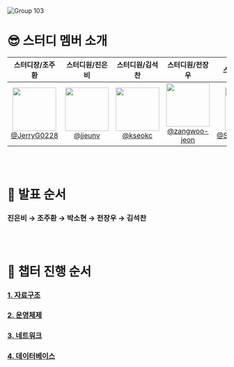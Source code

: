 ![Group 103](https://github.com/user-attachments/assets/8893dbeb-2cb1-49e4-8ba2-33fccf86754d)
# 😎 **스터디** 멤버 소개

|                                                            **스터디장/조주환**                                                            |                                                            **스터디원/진은비**                                                             |                                                            **스터디원/김석찬**                                                             |                                                              **스터디원/전장우**                                                               |                                                             **스터디원/박소현**                                                             |
| :-----------------------------------------------------------------------------------------------------------------------------------: | :------------------------------------------------------------------------------------------------------------------------------------: | :------------------------------------------------------------------------------------------------------------------------------------: | :--------------------------------------------------------------------------------------------------------------------------------------: | :-----------------------------------------------------------------------------------------------------------------------------------: |
| [<img src="https://avatars.githubusercontent.com/u/75930663?v=4" height=100 width=100> <br/> @JerryG0228](https://github.com/JerryG0228) | [<img src="https://avatars.githubusercontent.com/u/124152742?v=4" height=100 width=100> <br/> @jjeunv](https://github.com/jjeunv) | [<img src="https://avatars.githubusercontent.com/u/104977065?v=4" height=100 width=100> <br/> @kseokc](https://github.com/kseokc) | [<img src="https://avatars.githubusercontent.com/u/61596931?v=4" height=100 width=100> <br/> @zangwoo-jeon](https://github.com/zangwoo-jeon) | [<img src="https://avatars.githubusercontent.com/u/196294809?v=4" height=100 width=100> <br/> @SoSo12121212](https://github.com/SoSo12121212) |

<br/>
<br/>

# 🌱 발표 순서
### 진은비 → 조주환 → 박소현 → 전장우 → 김석찬

<br/>
<br/>

# 🔁 챕터 진행 순서
### [1. 자료구조](https://github.com/Learning-Hour-CS-Study/Learning-Hour/tree/main/1_DataStructure)
### [2. 운영체제](https://github.com/Learning-Hour-CS-Study/Learning-Hour/tree/main/2_OS)
### [3. 네트워크](https://github.com/Learning-Hour-CS-Study/Learning-Hour/tree/main/3_Network)
### [4. 데이터베이스](https://github.com/Learning-Hour-CS-Study/Learning-Hour/tree/main/4_Database)
